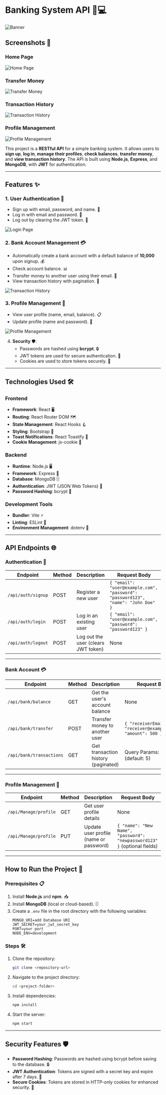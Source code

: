 # **Banking System API** 🏦💻

![Banner](./public/banner.png)

## **Screenshots** 📸

### **Home Page**
![Home Page](./public/p1.jpg)

### **Transfer Money**
![Transfer Money](./public/p2.jpg)

### **Transaction History**
![Transaction History](./public/p3.jpg)

### **Profile Management**
![Profile Management](./public/p4.jpg)

This project is a **RESTful API** for a simple banking system. It allows users to **sign up**, **log in**, **manage their profiles**, **check balances**, **transfer money**, and **view transaction history**. The API is built using **Node.js**, **Express**, and **MongoDB**, with **JWT** for authentication.

---

## **Features** ✨

### **1. User Authentication** 🔐
- Sign up with email, password, and name. 📝
- Log in with email and password. 🔑
- Log out by clearing the JWT token. 🚪

![Login Page](./public/p2.jpg)

### **2. Bank Account Management** 💳
- Automatically create a bank account with a default balance of **10,000** upon signup. 💰
- Check account balance. 📊
- Transfer money to another user using their email. 💸
- View transaction history with pagination. 📜

![Transaction History](./public/p3.jpg)

### **3. Profile Management** 👤
- View user profile (name, email, balance). 📋
- Update profile (name and password). 🔄

![Profile Management](./public/p4.jpg)

4. **Security** 🛡️:
   - Passwords are hashed using **bcrypt**. 🔒
   - JWT tokens are used for secure authentication. 🔐
   - Cookies are used to store tokens securely. 🍪

---

## **Technologies Used** 🛠️

### **Frontend**
- **Framework**: React 🖥️
- **Routing**: React Router DOM 🗺️
- **State Management**: React Hooks 🪝
- **Styling**: Bootstrap 🎨
- **Toast Notifications**: React Toastify 🔔
- **Cookie Management**: js-cookie 🍪

### **Backend**
- **Runtime**: Node.js 🖥️
- **Framework**: Express 🚀
- **Database**: MongoDB 🗄️
- **Authentication**: JWT (JSON Web Tokens) 🔑
- **Password Hashing**: bcrypt 🔐

### **Development Tools**
- **Bundler**: Vite ⚡
- **Linting**: ESLint 📏
- **Environment Management**: dotenv 🔧

---

## **API Endpoints** 🌐

### **Authentication** 🔐
| **Endpoint**       | **Method** | **Description**                          | **Request Body**                                                                 |
|---------------------|------------|------------------------------------------|----------------------------------------------------------------------------------|
| `/api/auth/signup`  | POST       | Register a new user                      | `{ "email": "user@example.com", "password": "password123", "name": "John Doe" }` |
| `/api/auth/login`   | POST       | Log in an existing user                  | `{ "email": "user@example.com", "password": "password123" }`                     |
| `/api/auth/logout`  | POST       | Log out the user (clears JWT token)      | None                                                                             |

---

### **Bank Account** 💳
| **Endpoint**               | **Method** | **Description**                          | **Request Body**                                                                 |
|-----------------------------|------------|------------------------------------------|----------------------------------------------------------------------------------|
| `/api/bank/balance`         | GET        | Get the user's account balance           | None                                                                             |
| `/api/bank/transfer`        | POST       | Transfer money to another user           | `{ "receiverEmail": "receiver@example.com", "amount": 500 }`                     |
| `/api/bank/transactions`    | GET        | Get transaction history (paginated)      | Query Params: `?page=1` (default: 5)                                             |

---

### **Profile Management** 👤
| **Endpoint**               | **Method** | **Description**                          | **Request Body**                                                                 |
|-----------------------------|------------|------------------------------------------|----------------------------------------------------------------------------------|
| `/api/Manage/profile`       | GET        | Get user profile details                 | None                                                                             |
| `/api/Manage/profile`       | PUT        | Update user profile (name or password)   | `{ "name": "New Name", "password": "newpassword123" }` (optional fields)         |

---

## **How to Run the Project** 🚀

### **Prerequisites** 📋
1. Install **Node.js** and **npm**. 📥
2. Install **MongoDB** (local or cloud-based). 🗄️
3. Create a `.env` file in the root directory with the following variables:
   ```plaintext
   MONGO_URI=add Database URI
   JWT_SECRET=your_jwt_secret_key
   PORT=your port
   NODE_ENV=development
   ```

### **Steps** 🛠️
1. Clone the repository:
   ```bash
   git clone <repository-url>
   ```
2. Navigate to the project directory:
   ```bash
   cd <project-folder>
   ```
3. Install dependencies:
   ```bash
   npm install
   ```
4. Start the server:
   ```bash
   npm start
   ```

---

## **Security Features** 🛡️
- **Password Hashing**: Passwords are hashed using bcrypt before saving to the database. 🔒
- **JWT Authentication**: Tokens are signed with a secret key and expire after 7 days. 🔐
- **Secure Cookies**: Tokens are stored in HTTP-only cookies for enhanced security. 🍪

